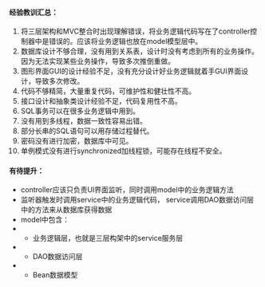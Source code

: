 #### 经验教训汇总：
1. 将三层架构和MVC整合时出现理解错误，将业务逻辑代码写在了controller控制器中是错误的。应该将业务逻辑也放在model模型层中。
2. 数据库设计不够合理，没有用到关系表，设计时没有考虑到所有的业务操作。因为无法实现某些业务操作，导致多次推倒重做。
3. 图形界面GUI的设计经验不足，没有充分设计好业务逻辑就着手GUI界面设计，导致多次修改。
4. 代码不够精简，大量重复代码，可维护性和健壮性不高。
5. 接口设计和抽象类设计经验不足，代码复用性不高。
6. SQL事务可以在很多业务逻辑中用到。
7. 没有用到多线程，数据一致性容易出错。
8. 部分长串的SQL语句可以用存储过程替代。
9. 密码没有进行加密，数据库中可见。
10. 单例模式没有进行synchronized加线程锁，可能存在线程不安全。

#### 有待提升：
- controller应该只负责UI界面监听，同时调用model中的业务逻辑方法
- 监听器触发时调用service中的业务逻辑代码， service调用DAO数据访问层中的方法来从数据库获得数据
- model中包含：
- - 业务逻辑层，也就是三层构架中的service服务层
- - DAO数据访问层
- - Bean数据模型
